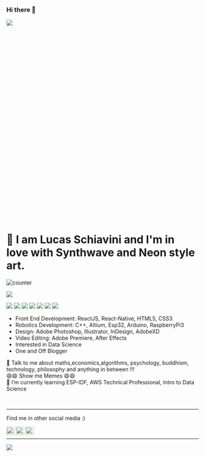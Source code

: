 ### Hi there 👋

<!--
**lschiavini/lschiavini** is a ✨ _special_ ✨ repository because its `README.md` (this file) appears on your GitHub profile.

Here are some ideas to get you started:

- 🔭 I’m currently working on ...
- 🌱 I’m currently learning ...
- 👯 I’m looking to collaborate on ...
- 🤔 I’m looking for help with ...
- 💬 Ask me about ...
- 📫 How to reach me: ...
- 😄 Pronouns: ...
- ⚡ Fun fact: ...
-->
<p style="width:100%;padding-bottom:100%;position:relative;">
   <a><img src="https://media.giphy.com/media/9J5bKYitolcHuER9rl/giphy.gif"/></a>
</p>

# :wave:  I am Lucas Schiavini and I'm in love with Synthwave and Neon style art.

<a>
   <img src="https://komarev.com/ghpvc/?username=lschiavini" alt="counter" /> </p>
</a>

![](https://user-stats.vercel.app/api?username=lschiavini&show_icons=true&title_color=8fe9e0&icon_color=79ff97&text_color=FFFFFF&theme=dark)

<p>
   <a><img src="https://img.icons8.com/nolan/64/python.png"/></a>
   <a><img src="https://img.icons8.com/nolan/64/love-potion.png"/></a>
   <a><img src="https://img.icons8.com/nolan/64/c-plus-plus.png"/></a>
   <a><img src="https://img.icons8.com/nolan/64/react-native.png"/></a>
   <a><img src="https://img.icons8.com/nolan/64/js.png"/></a>
   <a><img src="https://img.icons8.com/nolan/64/html-5.png"/></a>
   <a><img src="https://img.icons8.com/nolan/64/css-filetype.png"/></a>
</p>
<a>
<link rel="stylesheet" href="https://cdn.jsdelivr.net/gh/konpa/devicon@master/devicon.min.css">
<i class="devicon-c-plain"></i>
</a>

* Front End Development: ReactJS, React-Native, HTML5, CSS3
* Robotics Development: C++, Altium, Esp32, Arduino, RaspberryPi3
* Design: Adobe Photoshop, Illustrator, InDesign, AdobeXD
* Video Editing: Adobe Premiere, After Effects
* Interested in Data Science
* One and Off Blogger

💬 Talk to me about maths,economics,algorithms, psychology, buddhism, technology, philosophy and anything in between !!! <br>
😄😄 Show me Memes 😄😄<br>
🌱 I’m currently learning ESP-IDF, AWS Technical Professional, Intro to Data Science<br>

<br>


<hr>
Find me in other social media :)

<p>
<a href="https://www.linkedin.com/in/lucas-schiavini/">
  <img align="left" alt="Lucas Schiavini's LinkdeIN" width="22px" src="https://img.icons8.com/nolan/64/linkedin.png" />
</a>
<a href="https://www.behance.net/schiavinidesign">
  <img align="left" alt="Lucas Schiavini's Behance" width="22px" <img src="https://img.icons8.com/nolan/64/art-prices.png"/>
</a>
<a href="https:skiraindustries.com">
  <img align="left" alt="Lucas Schiavini's Personal Blog" width="22px" src="https://img.icons8.com/nolan/64/wordpress.png"/>
</a>
</p>

<br>
<hr>

<p style="width:100%;padding-bottom:100%;position:relative;">
   <a><img src="https://media.giphy.com/media/h45QjhBuAh08uZUSxH/source.gif"/></a>
</p>

<!--![](https://media.giphy.com/media/xUOwGj1jwTZq5Kh3Ko/giphy.gif)() -->
